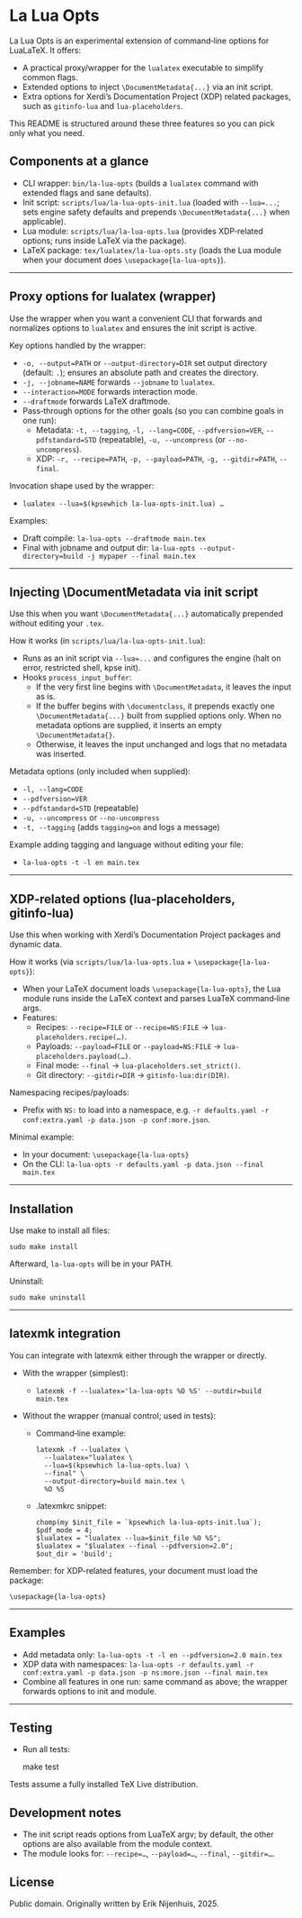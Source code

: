 # La Lua Opts

La Lua Opts is an experimental extension of command‑line options for LuaLaTeX. It offers:

- A practical proxy/wrapper for the `lualatex` executable to simplify common flags.
- Extended options to inject `\DocumentMetadata{...}` via an init script.
- Extra options for Xerdi’s Documentation Project (XDP) related packages, such as `gitinfo-lua` and `lua-placeholders`.

This README is structured around these three features so you can pick only what you need.

## Components at a glance

- CLI wrapper: `bin/la-lua-opts` (builds a `lualatex` command with extended flags and sane defaults).
- Init script: `scripts/lua/la-lua-opts-init.lua` (loaded with `--lua=...`; sets engine safety defaults and prepends
  `\DocumentMetadata{...}` when applicable).
- Lua module: `scripts/lua/la-lua-opts.lua` (provides XDP‑related options; runs inside LaTeX via the package).
- LaTeX package: `tex/lualatex/la-lua-opts.sty` (loads the Lua module when your document does
  `\usepackage{la-lua-opts}`).

---

## Proxy options for lualatex (wrapper)

Use the wrapper when you want a convenient CLI that forwards and normalizes options to `lualatex` and ensures the init
script is active.

Key options handled by the wrapper:

- `-o, --output=PATH` or `--output-directory=DIR` set output directory (default: `.`); ensures an absolute path and
  creates the directory.
- `-j, --jobname=NAME` forwards `--jobname` to `lualatex`.
- `--interaction=MODE` forwards interaction mode.
- `--draftmode` forwards LaTeX draftmode.
- Pass‑through options for the other goals (so you can combine goals in one run):
    - Metadata: `-t, --tagging`, `-l, --lang=CODE`, `--pdfversion=VER`, `--pdfstandard=STD` (repeatable),
      `-u, --uncompress` (or `--no-uncompress`).
    - XDP: `-r, --recipe=PATH`, `-p, --payload=PATH`, `-g, --gitdir=PATH`, `--final`.

Invocation shape used by the wrapper:

- `lualatex --lua=$(kpsewhich la-lua-opts-init.lua) …`

Examples:

- Draft compile: `la-lua-opts --draftmode main.tex`
- Final with jobname and output dir: `la-lua-opts --output-directory=build -j mypaper --final main.tex`

---

## Injecting \DocumentMetadata via init script

Use this when you want `\DocumentMetadata{...}` automatically prepended without editing your `.tex`.

How it works (in `scripts/lua/la-lua-opts-init.lua`):

- Runs as an init script via `--lua=...` and configures the engine (halt on error, restricted shell, kpse init).
- Hooks `process_input_buffer`:
    - If the very first line begins with `\DocumentMetadata`, it leaves the input as is.
    - If the buffer begins with `\documentclass`, it prepends exactly one `\DocumentMetadata{...}` built from supplied
      options only. When no metadata options are supplied, it inserts an empty `\DocumentMetadata{}`.
    - Otherwise, it leaves the input unchanged and logs that no metadata was inserted.

Metadata options (only included when supplied):

- `-l, --lang=CODE`
- `--pdfversion=VER`
- `--pdfstandard=STD` (repeatable)
- `-u, --uncompress` or `--no-uncompress`
- `-t, --tagging` (adds `tagging=on` and logs a message)

Example adding tagging and language without editing your file:

- `la-lua-opts -t -l en main.tex`

---

## XDP‑related options (lua‑placeholders, gitinfo‑lua)

Use this when working with Xerdi’s Documentation Project packages and dynamic data.

How it works (via `scripts/lua/la-lua-opts.lua` + `\usepackage{la-lua-opts}`):

- When your LaTeX document loads `\usepackage{la-lua-opts}`, the Lua module runs inside the LaTeX context and parses
  LuaTeX command‑line args.
- Features:
    - Recipes: `--recipe=FILE` or `--recipe=NS:FILE` -> `lua-placeholders.recipe(…)`.
    - Payloads: `--payload=FILE` or `--payload=NS:FILE` -> `lua-placeholders.payload(…)`.
    - Final mode: `--final` -> `lua-placeholders.set_strict()`.
    - Git directory: `--gitdir=DIR` -> `gitinfo-lua:dir(DIR)`.

Namespacing recipes/payloads:

- Prefix with `NS:` to load into a namespace, e.g. `-r defaults.yaml -r conf:extra.yaml -p data.json -p conf:more.json`.

Minimal example:

- In your document: `\usepackage{la-lua-opts}`
- On the CLI: `la-lua-opts -r defaults.yaml -p data.json --final main.tex`

---

## Installation

Use make to install all files:

    sudo make install

Afterward, `la-lua-opts` will be in your PATH.

Uninstall:

    sudo make uninstall

---

## latexmk integration

You can integrate with latexmk either through the wrapper or directly.

- With the wrapper (simplest):
    - `latexmk -f --lualatex='la-lua-opts %O %S' --outdir=build main.tex`

- Without the wrapper (manual control; used in tests):
    - Command‑line example:

          latexmk -f --lualatex \
            --lualatex="lualatex \
            --lua=$(kpsewhich la-lua-opts.lua) \
            --final" \
            --output-directory=build main.tex \
            %O %S

    - .latexmkrc snippet:

          chomp(my $init_file = `kpsewhich la-lua-opts-init.lua`);
          $pdf_mode = 4;
          $lualatex = "lualatex --lua=$init_file %O %S";
          $lualatex = "$lualatex --final --pdfversion=2.0";
          $out_dir = 'build';

Remember: for XDP-related features, your document must load the package:

    \usepackage{la-lua-opts}

---

## Examples

- Add metadata only: `la-lua-opts -t -l en --pdfversion=2.0 main.tex`
- XDP data with namespaces:
  `la-lua-opts -r defaults.yaml -r conf:extra.yaml -p data.json -p ns:more.json --final main.tex`
- Combine all features in one run: same command as above; the wrapper forwards options to init and module.

---

## Testing

- Run all tests:

  make test

Tests assume a fully installed TeX Live distribution.

## Development notes

- The init script reads options from LuaTeX argv; by default, the other options are also available from the module
  context.
- The module looks for: `--recipe=…`, `--payload=…`, `--final`, `--gitdir=…`.

## License

Public domain.
Originally written by Erik Nijenhuis, 2025.
